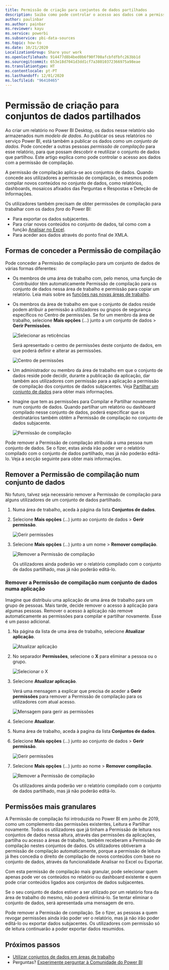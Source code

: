 ```yaml
---
title: Permissão de criação para conjuntos de dados partilhados
description: Saiba como pode controlar o acesso aos dados com a permissão de Compilação.
author: paulinbar
ms.author: painbar
ms.reviewer: kayu
ms.service: powerbi
ms.subservice: pbi-data-sources
ms.topic: how-to
ms.date: 10/21/2020
LocalizationGroup: Share your work
ms.openlocfilehash: 914477d8b4bed0b6f90f700afcbfdfbfc263bb1d
ms.sourcegitcommit: 653e18d7041d3dd1cf7a38010372366975a98eae
ms.translationtype: HT
ms.contentlocale: pt-PT
ms.lasthandoff: 12/01/2020
ms.locfileid: "96410465"
---
```

# <a name="build-permission-for-shared-datasets"></a>Permissão de criação para conjuntos de dados partilhados

Ao criar um relatório no Power BI Desktop, os dados nesse relatório são armazenados num *modelo de dados*. Ao publicar os seus relatórios no serviço Power BI, está também a publicar os dados como um *conjunto de dados*. Pode conceder a outras pessoas *permissão de compilação* para esse relatório, para que possam descobrir e reutilizar o conjunto de dados que partilhou. Este artigo explica como pode controlar o acesso aos dados com a permissão de compilação.

A permissão de compilação aplica-se aos conjuntos de dados. Quando concede aos utilizadores a permissão de compilação, os mesmos podem compilar novos conteúdos no conjunto de dados, como relatórios, dashboards, mosaicos afixados das Perguntas e Respostas e Deteção de Informações. 

Os utilizadores também precisam de obter permissões de compilação para trabalhar com os dados *fora* do Power BI:

- Para exportar os dados subjacentes.
- Para criar novos conteúdos no conjunto de dados, tal como com a função [Analisar no Excel](../collaborate-share/service-analyze-in-excel.md).
- Para aceder aos dados através do ponto final de XMLA.

## <a name="ways-to-give-build-permission"></a>Formas de conceder a Permissão de compilação

Pode conceder a Permissão de compilação para um conjunto de dados de várias formas diferentes:

- Os membros de uma área de trabalho com, pelo menos, uma função de Contribuidor têm automaticamente Permissão de compilação para os conjunto de dados nessa área de trabalho e permissão para copiar um relatório. Leia mais sobre as [funções nas novas áreas de trabalho](../collaborate-share/service-new-workspaces.md#roles-in-the-new-workspaces).
 
- Os membros da área de trabalho em que o conjunto de dados reside podem atribuir a permissão a utilizadores ou grupos de segurança específicos no Centro de permissões. Se for um membro da área de trabalho, selecione **Mais opções** (…) junto a um conjunto de dados > **Gerir Permissões**.

    ![Selecionar as reticências](media/service-datasets-build-permissions/power-bi-dataset-permissions-new-look.png)

    Será apresentado o centro de permissões deste conjunto de dados, em que poderá definir e alterar as permissões.

    ![Centro de permissões](media/service-datasets-build-permissions/power-bi-dataset-remove-permissions-no-callouts.png)

- Um administrador ou membro da área de trabalho em que o conjunto de dados reside pode decidir, durante a publicação da aplicação, dar também aos utilizadores com permissão para a aplicação a permissão de compilação dos conjuntos de dados subjacentes. Veja [Partilhar um conjunto de dados](service-datasets-share.md) para obter mais informações.

- Imagine que tem as permissões para Compilar e Partilhar novamente num conjunto de dados. Quando partilhar um relatório ou dashboard compilado nesse conjunto de dados, poderá especificar que os destinatários também obtêm a Permissão de compilação no conjunto de dados subjacente.

    ![Permissão de compilação](media/service-datasets-build-permissions/power-bi-share-report-allow-users.png)

Pode remover a Permissão de compilação atribuída a uma pessoa num conjunto de dados. Se o fizer, estas ainda irão poder ver o relatório compilado com o conjunto de dados partilhado, mas já não poderão editá-lo. Veja a secção seguinte para obter mais informações.

## <a name="remove-build-permission-for-a-dataset"></a>Remover a Permissão de compilação num conjunto de dados

No futuro, talvez seja necessário remover a Permissão de compilação para alguns utilizadores de um conjunto de dados partilhado. 

1. Numa área de trabalho, aceda à página da lista **Conjuntos de dados**. 
1. Selecione **Mais opções** (...) junto ao conjunto de dados > **Gerir permissão**.

    ![Gerir permissões](media/service-datasets-build-permissions/power-bi-dataset-permissions-new-look.png)

1. Selecione **Mais opções** (...) junto a um nome > **Remover compilação**.

    ![Remover a Permissão de compilação](media/service-datasets-build-permissions/power-bi-dataset-remove-build-permissions.png)

    Os utilizadores ainda poderão ver o relatório compilado com o conjunto de dados partilhado, mas já não poderão editá-lo.

### <a name="remove-build-permission-for-a-dataset-in-an-app"></a>Remover a Permissão de compilação num conjunto de dados numa aplicação

Imagine que distribuiu uma aplicação de uma área de trabalho para um grupo de pessoas. Mais tarde, decide remover o acesso à aplicação para algumas pessoas. Remover o acesso à aplicação não remove automaticamente as permissões para compilar e partilhar novamente. Esse é um passo adicional. 

1. Na página da lista de uma área de trabalho, selecione **Atualizar aplicação**. 

    ![Atualizar aplicação](media/service-datasets-build-permissions/power-bi-app-update.png)

1. No separador **Permissões**, selecione o **X** para eliminar a pessoa ou o grupo. 

    ![Selecionar o X](media/service-datasets-build-permissions/power-bi-app-delete-user.png)
1. Selecione **Atualizar aplicação**.

    Verá uma mensagem a explicar que precisa de aceder a **Gerir permissões** para remover a Permissão de compilação para os utilizadores com atual acesso. 

    ![Mensagem para gerir as permissões](media/service-datasets-build-permissions/power-bi-dataset-app-remove-message.png)

1. Selecione **Atualizar**.

1. Numa área de trabalho, aceda à pagina da lista **Conjuntos de dados**. 
1. Selecione **Mais opções** (...) junto ao conjunto de dados > **Gerir permissão**.

    ![Gerir permissões](media/service-datasets-build-permissions/power-bi-dataset-permissions-new-look.png)

1. Selecione **Mais opções** (...) junto ao nome > **Remover compilação**.

    ![Remover a Permissão de compilação](media/service-datasets-build-permissions/power-bi-dataset-remove-build-permissions.png)

    Os utilizadores ainda poderão ver o relatório compilado com o conjunto de dados partilhado, mas já não poderão editá-lo.

## <a name="more-granular-permissions"></a>Permissões mais granulares

A Permissão de compilação foi introduzida no Power BI em junho de 2019, como um complemento das permissões existentes, Leitura e Partilhar novamente. Todos os utilizadores que já tinham a Permissão de leitura nos conjuntos de dados nessa altura, através das permissões da aplicações, partilha ou acesso a áreas de trabalho, também receberam a Permissão de compilação nestes conjuntos de dados. Os utilizadores obtiveram a permissão de compilação automaticamente, porque a permissão de leitura já lhes concedia o direito de compilação de novos conteúdos com base no conjunto de dados, através da funcionalidade Analisar no Excel ou Exportar.

Com esta permissão de compilação mais granular, pode selecionar quem apenas pode ver os conteúdos no relatório ou dashboard existente e quem pode criar conteúdos ligados aos conjuntos de dados subjacentes.

Se o seu conjunto de dados estiver a ser utilizado por um relatório fora da área de trabalho do mesmo, não poderá eliminá-lo. Se tentar eliminar o conjunto de dados, será apresentada uma mensagem de erro.

Pode remover a Permissão de compilação. Se o fizer, as pessoas a quem revogar permissões ainda irão poder ver o relatório, mas já não irão poder editá-lo ou exportar dados subjacentes. Os utilizadores com permissão só de leitura continuarão a poder exportar dados resumidos. 

## <a name="next-steps"></a>Próximos passos

- [Utilizar conjuntos de dados em áreas de trabalho](service-datasets-across-workspaces.md)
- Perguntas? [Experimente perguntar à Comunidade do Power BI](https://community.powerbi.com/)
